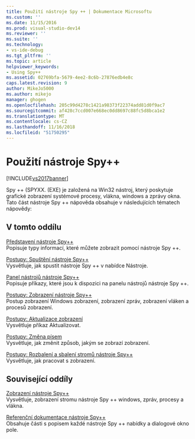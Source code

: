 ```yaml
---
title: Použití nástroje Spy ++ | Dokumentace Microsoftu
ms.custom: ''
ms.date: 11/15/2016
ms.prod: visual-studio-dev14
ms.reviewer: ''
ms.suite: ''
ms.technology:
- vs-ide-debug
ms.tgt_pltfrm: ''
ms.topic: article
helpviewer_keywords:
- Using Spy++
ms.assetid: 02769bfa-5679-4ee2-8c6b-27876edb4e8c
caps.latest.revision: 9
author: MikeJo5000
ms.author: mikejo
manager: ghogen
ms.openlocfilehash: 205c99d4278c1421a98373f22374add81d0f9ac7
ms.sourcegitcommit: af428c7ccd007e668ec0dd8697c88fc5d8bca1e2
ms.translationtype: MT
ms.contentlocale: cs-CZ
ms.lasthandoff: 11/16/2018
ms.locfileid: "51750295"
---
```

# <a name="using-spy"></a>Použití nástroje Spy++
[!INCLUDE[vs2017banner](../includes/vs2017banner.md)]

Spy ++ (SPYXX. (EXE) je založená na Win32 nástroj, který poskytuje grafické zobrazení systémové procesy, vlákna, windows a zprávy okna. Tato část nástroje Spy ++ nápověda obsahuje v následujících tématech nápovědy:  
  
## <a name="in-this-section"></a>V tomto oddílu  
 [Představení nástroje Spy++](../debugger/introducing-spy-increment.md)  
 Popisuje typy informací, které můžete zobrazit pomocí nástroje Spy ++.  
  
 [Postupy: Spuštění nástroje Spy++](../debugger/how-to-start-spy-increment.md)  
 Vysvětluje, jak spustit nástroje Spy ++ v nabídce Nástroje.  
  
 [Panel nástrojů nástroje Spy++](../debugger/spy-increment-toolbar.md)  
 Popisuje příkazy, které jsou k dispozici na panelu nástrojů nástroje Spy ++.  
  
 [Postupy: Zobrazení nástroje Spy++](../debugger/how-to-display-spy-increment-views.md)  
 Postup zobrazení Windows zobrazení, zobrazení zpráv, zobrazení vláken a procesů zobrazení.  
  
 [Postupy: Aktualizace zobrazení](../debugger/how-to-refresh-the-view.md)  
 Vysvětluje příkaz Aktualizovat.  
  
 [Postupy: Změna písem](../debugger/how-to-change-fonts.md)  
 Vysvětluje, jak změnit způsob, jakým se zobrazí zobrazení.  
  
 [Postupy: Rozbalení a sbalení stromů nástroje Spy++](../debugger/how-to-expand-and-collapse-spy-increment-trees.md)  
 Vysvětluje, jak pracovat s zobrazení.  
  
## <a name="related-sections"></a>Související oddíly  
 [Zobrazení nástroje Spy++](../debugger/spy-increment-views.md)  
 Vysvětluje, zobrazení stromu nástroje Spy ++ windows, zpráv, procesy a vlákna.  
  
 [Referenční dokumentace nástroje Spy++](../debugger/spy-increment-reference.md)  
 Obsahuje části s popisem každé nástroje Spy ++ nabídky a dialogové okno pole.



